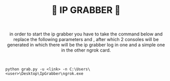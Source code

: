 <br>

<h1 align="center">🙂 IP GRABBER 🙂</h1>

<br>

<p align="center">in order to start the ip grabber you have to take the command below and replace the following parameters <link> and <user>, after which 2 consoles will be generated in which there will be the ip grabber log in one and a simple one in the other ngrok card.</p>

<br>
  
```batch
python grab.py -u <link> -n C:\Users\<user>\Desktop\IpGrabber\ngrok.exe
```
  
<br>

